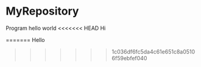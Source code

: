 # MyRepository
Program hello world
<<<<<<< HEAD
Hi

=======
Hello
>>>>>>> 1c036df6fc5da4c61e651c8a05106f59ebfef040
